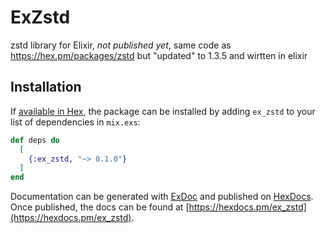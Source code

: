 # ExZstd

zstd library for Elixir, *not published yet*, same code as https://hex.pm/packages/zstd but "updated" to 1.3.5 and wirtten in elixir

## Installation

If [available in Hex](https://hex.pm/docs/publish), the package can be installed
by adding `ex_zstd` to your list of dependencies in `mix.exs`:

```elixir
def deps do
  [
    {:ex_zstd, "~> 0.1.0"}
  ]
end
```

Documentation can be generated with [ExDoc](https://github.com/elixir-lang/ex_doc)
and published on [HexDocs](https://hexdocs.pm). Once published, the docs can
be found at [https://hexdocs.pm/ex_zstd](https://hexdocs.pm/ex_zstd).

